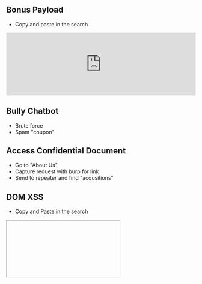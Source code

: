## Bonus Payload
- Copy and paste in the search

<iframe width="100%" height="166" scrolling="no" frameborder="no" allow="autoplay" src="https://w.soundcloud.com/player/?url=https%3A//api.soundcloud.com/tracks/771984076&color=%23ff5500&auto_play=true&hide_related=false&show_comments=true&show_user=true&show_reposts=false&show_teaser=true"></iframe>

## Bully Chatbot
- Brute force 
- Spam "coupon"

## Access Confidential Document
- Go to "About Us" 
- Capture request with burp for link
- Send to repeater and find "acqusitions"

## DOM XSS 
- Copy and Paste in the search

<iframe src="javascript:alert(`xss`)">

## Error Handling
- Burp suite 
- Intercept /rest/products/1
- Change to /rest/products/-1
  
## Exposed Metrics
- /metrics

## Bjorrn Photo
- Change '#' to '%23' in the img tag to show picture

## Outdated whitelis
- find blockchain in inspecter on main.js
- paste in url
- /redirect?to=https://explorer.dash.org/address/Xr556RzuwX6hg5EGpkybbv5RanJoZN17kW

## Privacy Policy
- sign in and read it

## Repetitive Registration 
- create a user with a different password in the two slots

## Give Zero Star rating
- intercept rating request
- send to repeater
- change to 0 rating
